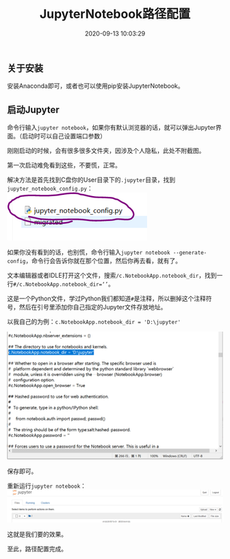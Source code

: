 ﻿---
title: JupyterNotebook路径配置
date: 2020-09-13 10:03:29
summary: 本文分享JupyterNotebook路径配置方法。
tags:
- Python
- Jupyter
categories:
- Python
---

## 关于安装

安装Anaconda即可，或者也可以使用pip安装JupyterNotebook。

## 启动Jupyter

命令行输入`jupyter notebook`，如果你有默认浏览器的话，就可以弹出Jupyter界面。（启动时可以自己设置端口参数）

刚刚启动的时候，会有很多很多文件夹，因涉及个人隐私，此处不附截图。

第一次启动难免看到这些，不要慌，正常。

解决方法是首先找到C盘你的User目录下的`.jupyter`目录，找到`jupyter_notebook_config.py`：
![](../../../images/软件开发/Python/JupyterNotebook路径配置/1.png)

如果你没有看到的话，也别慌，命令行输入`jupyter notebook --generate-config`，命令行会告诉你就在那个位置，然后你再去看，就有了。

文本编辑器或者IDLE打开这个文件，搜索`/c.NotebookApp.notebook_dir`，找到一行`#/c.NotebookApp.notebook_dir=‘’`。

这是一个Python文件，学过Python我们都知道`#`是注释，所以删掉这个注释符号，然后在引号里添加你自己指定的Jupyter文件存放地址。

以我自己的为例：`c.NotebookApp.notebook_dir = 'D:\jupyter'`

![](../../../images/软件开发/Python/JupyterNotebook路径配置/2.png)

保存即可。

重新运行`jupyter notebook`：
![](../../../images/软件开发/Python/JupyterNotebook路径配置/3.png)

这就是我们要的效果。

至此，路径配置完成。
